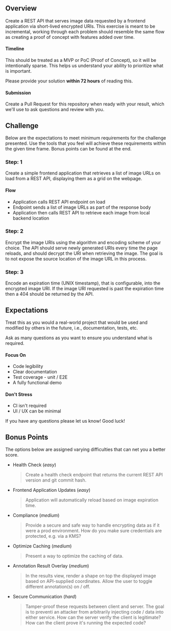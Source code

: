 ## Overview

Create a REST API that serves image data requested by a frontend application via short-lived encrypted URIs. This exercise is meant to be incremental, working through each problem should resemble the same flow as creating a proof of concept with features added over time.


#### Timeline

This should be treated as a MVP or PoC (Proof of Concept), so it will be intentionally sparse. This helps us understand your ability to prioritize what is important.

Please provide your solution **within 72 hours** of reading this.


#### Submission

Create a Pull Request for this repository when ready with your result, which we'll use to ask questions and review with you.


## Challenge

Below are the expectations to meet minimum requirements for the challenge presented. Use the tools that you feel will achieve these requirements within the given time frame. Bonus points can be found at the end.


### Step: 1

Create a simple frontend application that retrieves a list of image URLs on load from a REST API, displaying them as a grid on the webpage.

#### Flow

- Application calls REST API endpoint on load
- Endpoint sends a list of image URLs as part of the response body
- Application then calls REST API to retrieve each image from local backend location


### Step: 2

Encrypt the image URIs using the algorithm and encoding scheme of your choice. The API should serve newly generated URIs every time the page reloads, and should decrypt the URI when retrieving the image. The goal is to not expose the source location of the image URL in this process.


### Step: 3

Encode an expiration time (UNIX timestamp), that is configurable, into the encrypted image URI. If the image URI requested is past the expiration time then a 404 should be returned by the API.



## Expectations

Treat this as you would a real-world project that would be used and modified by others in the future, i.e., documentation, tests, etc.

Ask as many questions as you want to ensure you understand what is required.

#### Focus On

-   Code legibility
-   Clear documentation
-   Test coverage - unit / E2E
-   A fully functional demo

#### Don't Stress

-  CI isn't required
-  UI / UX can be minimal

If you have any questions please let us know! Good luck!

## Bonus Points

The options below are assigned varying difficulties that can net you a better score.

- Health Check (*easy*)
  > Create a health check endpoint that returns the current REST API version and git commit hash.

- Frontend Application Updates (*easy*)
  > Application will automatically reload based on image expiration time.

- Compliance (*medium*)
  > Provide a secure and safe way to handle encrypting data as if it were a prod environment. How do you make sure credentials are protected, e.g. via a KMS?

- Optimize Caching (*medium*)
  > Present a way to optimize the caching of data.

- Annotation Result Overlay (*medium*)
  > In the results view, render a shape on top the displayed image based on API-supplied coordinates. Allow the user to toggle different annotation(s) on / off.

- Secure Communication (*hard*)
  > Tamper-proof these requests between client and server. The goal is to preventi an attacker from arbitrarily injecting code / data into either service. How can the server verify the client is legitimate? How can the client prove it's running the expected code?

